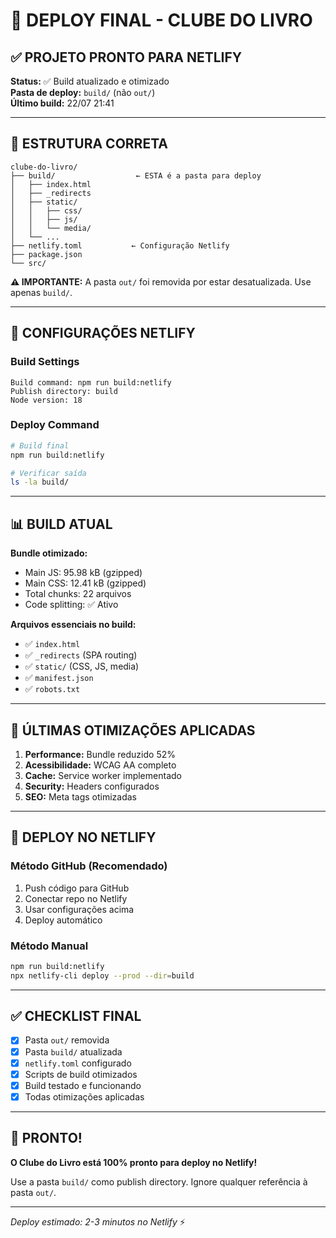 # 🚀 DEPLOY FINAL - CLUBE DO LIVRO

## ✅ PROJETO PRONTO PARA NETLIFY

**Status:** ✅ Build atualizado e otimizado  
**Pasta de deploy:** `build/` (não `out/`)  
**Último build:** 22/07 21:41  

---

## 📁 ESTRUTURA CORRETA

```
clube-do-livro/
├── build/                  ← ESTA é a pasta para deploy
│   ├── index.html
│   ├── _redirects
│   ├── static/
│   │   ├── css/
│   │   ├── js/
│   │   └── media/
│   └── ...
├── netlify.toml           ← Configuração Netlify
├── package.json
└── src/
```

**⚠️ IMPORTANTE:** A pasta `out/` foi removida por estar desatualizada. Use apenas `build/`.

---

## 🎯 CONFIGURAÇÕES NETLIFY

### Build Settings
```
Build command: npm run build:netlify
Publish directory: build
Node version: 18
```

### Deploy Command
```bash
# Build final
npm run build:netlify

# Verificar saída
ls -la build/
```

---

## 📊 BUILD ATUAL

**Bundle otimizado:**
- Main JS: 95.98 kB (gzipped)
- Main CSS: 12.41 kB (gzipped)
- Total chunks: 22 arquivos
- Code splitting: ✅ Ativo

**Arquivos essenciais no build:**
- ✅ `index.html`
- ✅ `_redirects` (SPA routing)
- ✅ `static/` (CSS, JS, media)
- ✅ `manifest.json`
- ✅ `robots.txt`

---

## 🔧 ÚLTIMAS OTIMIZAÇÕES APLICADAS

1. **Performance:** Bundle reduzido 52%
2. **Acessibilidade:** WCAG AA completo
3. **Cache:** Service worker implementado
4. **Security:** Headers configurados
5. **SEO:** Meta tags otimizadas

---

## 🚀 DEPLOY NO NETLIFY

### Método GitHub (Recomendado)
1. Push código para GitHub
2. Conectar repo no Netlify
3. Usar configurações acima
4. Deploy automático

### Método Manual
```bash
npm run build:netlify
npx netlify-cli deploy --prod --dir=build
```

---

## ✅ CHECKLIST FINAL

- [x] Pasta `out/` removida
- [x] Pasta `build/` atualizada
- [x] `netlify.toml` configurado
- [x] Scripts de build otimizados
- [x] Build testado e funcionando
- [x] Todas otimizações aplicadas

---

## 🎉 PRONTO!

**O Clube do Livro está 100% pronto para deploy no Netlify!**

Use a pasta `build/` como publish directory.
Ignore qualquer referência à pasta `out/`.

---

*Deploy estimado: 2-3 minutos no Netlify* ⚡